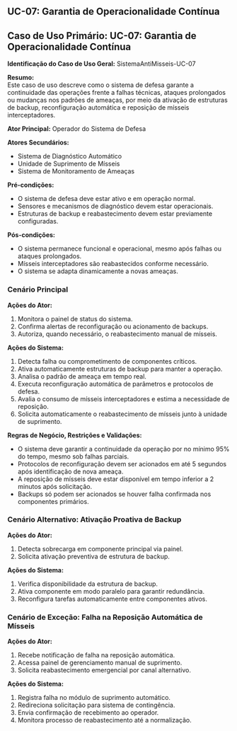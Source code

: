 ## UC-07: Garantia de Operacionalidade Contínua

## Caso de Uso Primário: UC-07: Garantia de Operacionalidade Contínua

**Identificação do Caso de Uso Geral:** SistemaAntiMisseis-UC-07

**Resumo:**  
Este caso de uso descreve como o sistema de defesa garante a continuidade das operações frente a falhas técnicas, ataques prolongados ou mudanças nos padrões de ameaças, por meio da ativação de estruturas de backup, reconfiguração automática e reposição de mísseis interceptadores.

**Ator Principal:** 
Operador do Sistema de Defesa

**Atores Secundários:** 
- Sistema de Diagnóstico Automático
- Unidade de Suprimento de Mísseis
- Sistema de Monitoramento de Ameaças

**Pré-condições:**
- O sistema de defesa deve estar ativo e em operação normal.
- Sensores e mecanismos de diagnóstico devem estar operacionais.
- Estruturas de backup e reabastecimento devem estar previamente configuradas.

**Pós-condições:**
- O sistema permanece funcional e operacional, mesmo após falhas ou ataques prolongados.
- Mísseis interceptadores são reabastecidos conforme necessário.
- O sistema se adapta dinamicamente a novas ameaças.

### Cenário Principal

**Ações do Ator:**
1.  Monitora o painel de status do sistema.
2.  Confirma alertas de reconfiguração ou acionamento de backups.
3.  Autoriza, quando necessário, o reabastecimento manual de mísseis.

**Ações do Sistema:**
1.  Detecta falha ou comprometimento de componentes críticos.
2.  Ativa automaticamente estruturas de backup para manter a operação.
3.  Analisa o padrão de ameaça em tempo real.
4.  Executa reconfiguração automática de parâmetros e protocolos de defesa.
5.  Avalia o consumo de mísseis interceptadores e estima a necessidade de reposição.
6.  Solicita automaticamente o reabastecimento de mísseis junto à unidade de suprimento.

**Regras de Negócio, Restrições e Validações:**
- O sistema deve garantir a continuidade da operação por no mínimo 95% do tempo, mesmo sob falhas parciais.
- Protocolos de reconfiguração devem ser acionados em até 5 segundos após identificação de nova ameaça.
- A reposição de mísseis deve estar disponível em tempo inferior a 2 minutos após solicitação.
- Backups só podem ser acionados se houver falha confirmada nos componentes primários.

### Cenário Alternativo: Ativação Proativa de Backup

**Ações do Ator:**
1.  Detecta sobrecarga em componente principal via painel.
2.  Solicita ativação preventiva de estrutura de backup.

**Ações do Sistema:**
1.  Verifica disponibilidade da estrutura de backup.
2.  Ativa componente em modo paralelo para garantir redundância.
3.  Reconfigura tarefas automaticamente entre componentes ativos.

### Cenário de Exceção: Falha na Reposição Automática de Mísseis

**Ações do Ator:**
1.  Recebe notificação de falha na reposição automática.
2.  Acessa painel de gerenciamento manual de suprimento.
3.  Solicita reabastecimento emergencial por canal alternativo.

**Ações do Sistema:**
1.  Registra falha no módulo de suprimento automático.
2.  Redireciona solicitação para sistema de contingência.
3.  Envia confirmação de recebimento ao operador.
4.  Monitora processo de reabastecimento até a normalização.
